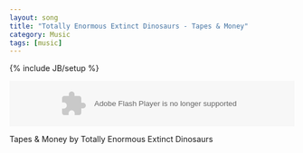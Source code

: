 ```yaml
---
layout: song
title: "Totally Enormous Extinct Dinosaurs - Tapes & Money"
category: Music
tags: [music]
---
```

{% include JB/setup %}

<object height="81" width="100%">
    <param name="movie" value="https://player.soundcloud.com/player.swf?url=http%3A%2F%2Fapi.soundcloud.com%2Ftracks%2F35466228"></param>
    <param name="allowscriptaccess" value="always"></param>
    <embed allowscriptaccess="always" height="81" src="https://player.soundcloud.com/player.swf?url=http%3A%2F%2Fapi.soundcloud.com%2Ftracks%2F35466228" type="application/x-shockwave-flash" width="100%"></embed>
</object>

<p>Tapes &amp; Money by Totally Enormous Extinct Dinosaurs</p>
